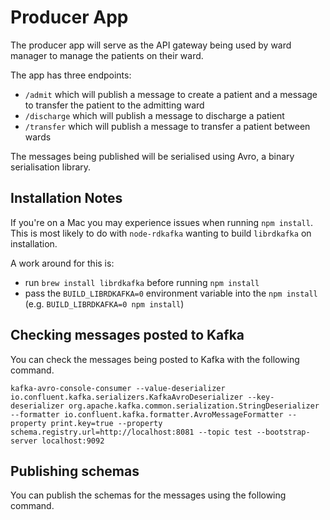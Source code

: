 # Producer App
The producer app will serve as the API gateway being used by ward manager to
manage the patients on their ward.

The app has three endpoints:
- `/admit` which will publish a message to create a patient and a message to transfer the patient to the admitting ward
- `/discharge` which will publish a message to discharge a patient
- `/transfer` which will publish a message to transfer a patient between wards

The messages being published will be serialised using Avro, a binary serialisation library.

## Installation Notes
If you're on a Mac you may experience issues when running `npm install`. This is
most likely to do with `node-rdkafka` wanting to build `librdkafka` on installation.

A work around for this is:
- run `brew install librdkafka` before running `npm install`
- pass the `BUILD_LIBRDKAFKA=0` environment variable into the `npm install` (e.g. `BUILD_LIBRDKAFKA=0 npm install`)

## Checking messages posted to Kafka
You can check the messages being posted to Kafka with the following command.
```
kafka-avro-console-consumer --value-deserializer io.confluent.kafka.serializers.KafkaAvroDeserializer --key-deserializer org.apache.kafka.common.serialization.StringDeserializer --formatter io.confluent.kafka.formatter.AvroMessageFormatter --property print.key=true --property schema.registry.url=http://localhost:8081 --topic test --bootstrap-server localhost:9092

```

## Publishing schemas
You can publish the schemas for the messages using the following command.